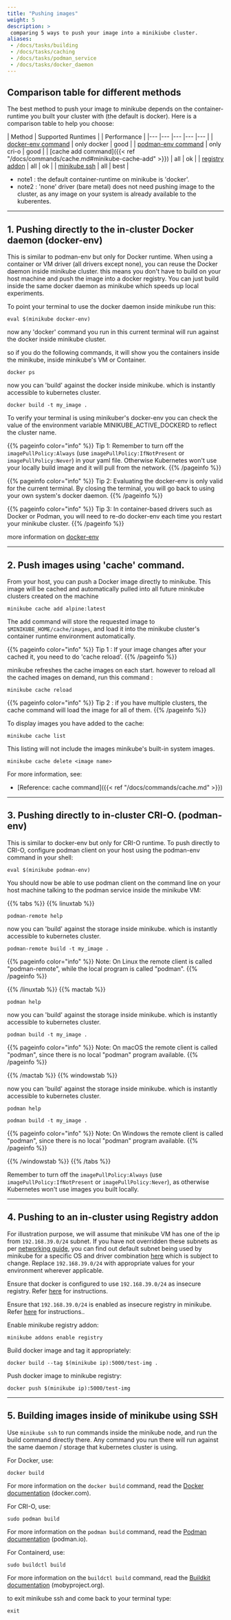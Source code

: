 ```yaml
---
title: "Pushing images"
weight: 5
description: >
 comparing 5 ways to push your image into a minikiube cluster.
aliases:
 - /docs/tasks/building
 - /docs/tasks/caching
 - /docs/tasks/podman_service
 - /docs/tasks/docker_daemon
---
```



## Comparison table for different methods

The best method to push your image to minikube depends on the container-runtime you built your cluster with (the default is docker).
Here is a comparison table to help you choose:

| Method    | Supported Runtimes    |  |  Performance  |
|--- |--- |--- |--- |--- |
|  [docker-env command](/docs/handbook/pushing/#1pushing-directly-to-the-in-cluster-docker-daemon-docker-env) |   only docker |  good  |
|  [podman-env command](/docs/handbook/pushing/#3-pushing-directly-to-in-cluster-crio-podman-env) |   only cri-o |  good  |
|  [cache add command]({{< ref "/docs/commands/cache.md#minikube-cache-add" >}})  |  all  |  ok  |
|  [registry addon](/docs/handbook/pushing/#4-pushing-to-an-in-cluster-using-registry-addon)   |   all |  ok  |
|  [minikube ssh](/docs/handbook/pushing/#5-building-images-inside-of-minikube-using-ssh)   |   all | best  |

* note1 : the default container-runtime on minikube is 'docker'.
* note2 : 'none' driver (bare metal) does not need pushing image to the cluster, as any image on your system is already available to the kuberentes.

---

## 1. Pushing directly to the in-cluster Docker daemon (docker-env)

This is similar to podman-env but only for Docker runtime.
When using a container or VM driver (all drivers except none), you can reuse the Docker daemon inside minikube cluster.
this means you don't have to build on your host machine and push the image into a docker registry. You can just build inside the same docker daemon as minikube which speeds up local experiments.

To point your terminal to use the docker daemon inside minikube run this:

```shell
eval $(minikube docker-env)
```

now any 'docker' command you run in this current terminal will run against the docker inside minikube cluster.

so if you do the following commands, it will show you the containers inside the minikube, inside minikube's VM or Container.

```shell
docker ps
```

now you can 'build' against the docker inside minikube. which is instantly accessible to kubernetes cluster.

```shell
docker build -t my_image .
```

To verify your terminal is using minikuber's docker-env you can check the value of the environment variable MINIKUBE_ACTIVE_DOCKERD to reflect the cluster name.

{{% pageinfo color="info" %}}
Tip 1:
Remember to turn off the `imagePullPolicy:Always` (use `imagePullPolicy:IfNotPresent` or `imagePullPolicy:Never`) in your yaml file. Otherwise Kubernetes won't use your locally build image and it will pull from the network.
{{% /pageinfo %}}

{{% pageinfo color="info" %}}
Tip 2:
Evaluating the docker-env is only valid for the current terminal.
By closing the terminal, you will go back to using your own system's docker daemon.
{{% /pageinfo %}}

{{% pageinfo color="info" %}}
Tip 3:
In container-based drivers such as Docker or Podman, you will need to re-do docker-env each time you restart your minikube cluster.
{{% /pageinfo %}}

more information on [docker-env](https://minikube.sigs.k8s.io/docs/commands/docker-env/)

---

## 2. Push images using 'cache' command.

From your host, you can push a Docker image directly to minikube. This image will be cached and automatically pulled into all future minikube clusters created on the machine

```shell
minikube cache add alpine:latest
```

The add command will store the requested image to `$MINIKUBE_HOME/cache/images`, and load it into the minikube cluster's container runtime environment automatically.

{{% pageinfo color="info" %}}
Tip 1 :
If your image changes after your cached it, you need to do 'cache reload'.
{{% /pageinfo %}}

minikube refreshes the cache images on each start. however to reload all the cached images on demand, run this command :
```shell
minikube cache reload
```

{{% pageinfo color="info" %}}
Tip 2 :
if you have multiple clusters, the cache command will load the image for all of them.
{{% /pageinfo %}}

To display images you have added to the cache:

```shell
minikube cache list
```

This listing will not include the images minikube's built-in system images.

```shell
minikube cache delete <image name>
```

For more information, see:

* [Reference: cache command]({{< ref "/docs/commands/cache.md" >}})

---

## 3. Pushing directly to in-cluster CRI-O. (podman-env)

This is similar to docker-env but only for CRI-O runtime.
To push directly to CRI-O, configure podman client on your host using the podman-env command in your shell:

```shell
eval $(minikube podman-env)
```

You should now be able to use podman client on the command line on your host machine talking to the podman service inside the minikube VM:

{{% tabs %}}
{{% linuxtab %}}

```shell
podman-remote help
```

now you can 'build' against the storage inside minikube. which is instantly accessible to kubernetes cluster.

```shell
podman-remote build -t my_image .
```

{{% pageinfo color="info" %}}
Note: On Linux the remote client is called "podman-remote", while the local program is called "podman".
{{% /pageinfo %}}

{{% /linuxtab %}}
{{% mactab %}}

```shell
podman help
```

now you can 'build' against the storage inside minikube. which is instantly accessible to kubernetes cluster.

```shell
podman build -t my_image .
```

{{% pageinfo color="info" %}}
Note: On macOS the remote client is called "podman", since there is no local "podman" program available.
{{% /pageinfo %}}

{{% /mactab %}}
{{% windowstab %}}

now you can 'build' against the storage inside minikube. which is instantly accessible to kubernetes cluster.

```shell
podman help
```

```shell
podman build -t my_image .
```

{{% pageinfo color="info" %}}
Note: On Windows the remote client is called "podman", since there is no local "podman" program available.
{{% /pageinfo %}}

{{% /windowstab %}}
{{% /tabs %}}

Remember to turn off the `imagePullPolicy:Always` (use `imagePullPolicy:IfNotPresent` or `imagePullPolicy:Never`), as otherwise Kubernetes won't use images you built locally.

---

## 4. Pushing to an in-cluster using Registry addon

For illustration purpose, we will assume that minikube VM has one of the ip from `192.168.39.0/24` subnet. If you have not overridden these subnets as per [networking guide](https://minikube.sigs.k8s.io/reference/networking/), you can find out default subnet being used by minikube for a specific OS and driver combination [here](https://github.com/kubernetes/minikube/blob/dfd9b6b83d0ca2eeab55588a16032688bc26c348/pkg/minikube/cluster/cluster.go#L408) which is subject to change. Replace `192.168.39.0/24` with appropriate values for your environment wherever applicable.

Ensure that docker is configured to use `192.168.39.0/24` as insecure registry. Refer [here](https://docs.docker.com/registry/insecure/) for instructions.

Ensure that `192.168.39.0/24` is enabled as insecure registry in minikube. Refer [here](https://minikube.sigs.k8s.io/docs/handbook/registry/#enabling-insecure-registries/) for instructions..

Enable minikube registry addon:

```shell
minikube addons enable registry
```

Build docker image and tag it appropriately:

```shell
docker build --tag $(minikube ip):5000/test-img .
```

Push docker image to minikube registry:

```shell
docker push $(minikube ip):5000/test-img
```

---

## 5. Building images inside of minikube using SSH

Use `minikube ssh` to run commands inside the minikube node, and run the build command directly there.
Any command you run there will run against the same daemon / storage that kubernetes cluster is using.

For Docker, use:

```shell
docker build
```

For more information on the `docker build` command, read the [Docker documentation](https://docs.docker.com/engine/reference/commandline/build/) (docker.com).

For CRI-O, use:

```shell
sudo podman build
```

For more information on the `podman build` command, read the [Podman documentation](https://github.com/containers/podman/blob/master/docs/source/markdown/podman-build.1.md) (podman.io).

For Containerd, use:

```shell
sudo buildctl build
```

For more information on the `buildctl build` command, read the [Buildkit documentation](https://github.com/moby/buildkit#quick-start) (mobyproject.org).

to exit minikube ssh and come back to your terminal type:

```shell
exit
```

